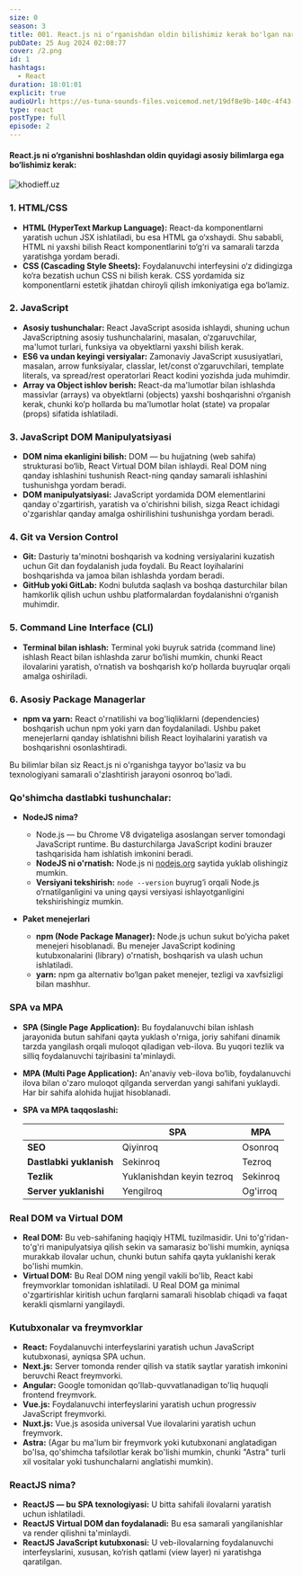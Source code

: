 ```yaml
---
size: 0
season: 3
title: 001. React.js ni o‘rganishdan oldin bilishimiz kerak bo'lgan narslar
pubDate: 25 Aug 2024 02:08:77
cover: /2.png
id: 1
hashtags:
  - React
duration: 18:01:01
explicit: true
audioUrl: https://us-tuna-sounds-files.voicemod.net/19df8e9b-140c-4f43-8c0e-09c162821765-1658350707858.mp3
type: react
postType: full
episode: 2
---
```


#### React.js ni o‘rganishni boshlashdan oldin quyidagi asosiy bilimlarga ega bo‘lishimiz kerak:

![khodieff.uz](https://miro.medium.com/v2/resize:fit:2000/1*UngHYlsoG2JosM9P7KrXfQ.png "khodieff.uz")

### 1. **HTML/CSS**

- **HTML (HyperText Markup Language):** React-da komponentlarni yaratish uchun JSX ishlatiladi, bu esa HTML ga o‘xshaydi. Shu sababli, HTML ni yaxshi bilish React komponentlarini to‘g‘ri va samarali tarzda yaratishga yordam beradi.
- **CSS (Cascading Style Sheets):** Foydalanuvchi interfeysini o‘z didingizga ko‘ra bezatish uchun CSS ni bilish kerak. CSS yordamida siz komponentlarni estetik jihatdan chiroyli qilish imkoniyatiga ega bo‘lamiz.

### 2. **JavaScript**

- **Asosiy tushunchalar:** React JavaScript asosida ishlaydi, shuning uchun JavaScriptning asosiy tushunchalarini, masalan, o‘zgaruvchilar, ma'lumot turlari, funksiya va obyektlarni yaxshi bilish kerak.
- **ES6 va undan keyingi versiyalar:** Zamonaviy JavaScript xususiyatlari, masalan, arrow funksiyalar, classlar, let/const o‘zgaruvchilari, template literals, va spread/rest operatorlari React kodini yozishda juda muhimdir.
- **Array va Object ishlov berish:** React-da ma'lumotlar bilan ishlashda massivlar (arrays) va obyektlarni (objects) yaxshi boshqarishni o‘rganish kerak, chunki ko‘p hollarda bu ma'lumotlar holat (state) va propalar (props) sifatida ishlatiladi.

### 3. **JavaScript DOM Manipulyatsiyasi**

- **DOM nima ekanligini bilish:** DOM — bu hujjatning (web sahifa) strukturasi bo‘lib, React Virtual DOM bilan ishlaydi. Real DOM ning qanday ishlashini tushunish React-ning qanday samarali ishlashini tushunishga yordam beradi.
- **DOM manipulyatsiyasi:** JavaScript yordamida DOM elementlarini qanday o'zgartirish, yaratish va o'chirishni bilish, sizga React ichidagi o'zgarishlar qanday amalga oshirilishini tushunishga yordam beradi.

### 4. **Git va Version Control**

- **Git:** Dasturiy ta'minotni boshqarish va kodning versiyalarini kuzatish uchun Git dan foydalanish juda foydali. Bu React loyihalarini boshqarishda va jamoa bilan ishlashda yordam beradi.
- **GitHub yoki GitLab:** Kodni bulutda saqlash va boshqa dasturchilar bilan hamkorlik qilish uchun ushbu platformalardan foydalanishni o‘rganish muhimdir.

### 5. **Command Line Interface (CLI)**

- **Terminal bilan ishlash:** Terminal yoki buyruk satrida (command line) ishlash React bilan ishlashda zarur bo‘lishi mumkin, chunki React ilovalarini yaratish, o‘rnatish va boshqarish ko‘p hollarda buyruqlar orqali amalga oshiriladi.

### 6. **Asosiy Package Managerlar**

- **npm va yarn:** React o'rnatilishi va bog'liqliklarni (dependencies) boshqarish uchun npm yoki yarn dan foydalaniladi. Ushbu paket menejerlarni qanday ishlatishni bilish React loyihalarini yaratish va boshqarishni osonlashtiradi.

Bu bilimlar bilan siz React.js ni o'rganishga tayyor bo'lasiz va bu texnologiyani samarali o'zlashtirish jarayoni osonroq bo'ladi.

### Qo'shimcha dastlabki tushunchalar:

- **NodeJS nima?**

  - Node.js — bu Chrome V8 dvigateliga asoslangan server tomondagi JavaScript runtime. Bu dasturchilarga JavaScript kodini brauzer tashqarisida ham ishlatish imkonini beradi.
  - **NodeJS ni o'rnatish:** Node.js ni [nodejs.org](https://nodejs.org/en) saytida yuklab olishingiz mumkin.
  - **Versiyani tekshirish:** `node --version` buyrug‘i orqali Node.js o‘rnatilganligini va uning qaysi versiyasi ishlayotganligini tekshirishingiz mumkin.

- **Paket menejerlari**
  - **npm (Node Package Manager):** Node.js uchun sukut bo‘yicha paket menejeri hisoblanadi. Bu menejer JavaScript kodining kutubxonalarini (library) o'rnatish, boshqarish va ulash uchun ishlatiladi.
  - **yarn:** npm ga alternativ bo‘lgan paket menejer, tezligi va xavfsizligi bilan mashhur.

### SPA va MPA

- **SPA (Single Page Application):** Bu foydalanuvchi bilan ishlash jarayonida butun sahifani qayta yuklash o'rniga, joriy sahifani dinamik tarzda yangilash orqali muloqot qiladigan veb-ilova. Bu yuqori tezlik va silliq foydalanuvchi tajribasini ta'minlaydi.
- **MPA (Multi Page Application):** An'anaviy veb-ilova bo‘lib, foydalanuvchi ilova bilan o'zaro muloqot qilganda serverdan yangi sahifani yuklaydi. Har bir sahifa alohida hujjat hisoblanadi.

- **SPA va MPA taqqoslashi:**

  |                         | SPA                       | MPA      |
  | ----------------------- | ------------------------- | -------- |
  | **SEO**                 | Qiyinroq                  | Osonroq  |
  | **Dastlabki yuklanish** | Sekinroq                  | Tezroq   |
  | **Tezlik**              | Yuklanishdan keyin tezroq | Sekinroq |
  | **Server yuklanishi**   | Yengilroq                 | Og'irroq |

### Real DOM va Virtual DOM

- **Real DOM:** Bu veb-sahifaning haqiqiy HTML tuzilmasidir. Uni to'g'ridan-to'g'ri manipulyatsiya qilish sekin va samarasiz bo'lishi mumkin, ayniqsa murakkab ilovalar uchun, chunki butun sahifa qayta yuklanishi kerak bo'lishi mumkin.
- **Virtual DOM:** Bu Real DOM ning yengil vakili bo'lib, React kabi freymvorklar tomonidan ishlatiladi. U Real DOM ga minimal o'zgartirishlar kiritish uchun farqlarni samarali hisoblab chiqadi va faqat kerakli qismlarni yangilaydi.

### Kutubxonalar va freymvorklar

- **React:** Foydalanuvchi interfeyslarini yaratish uchun JavaScript kutubxonasi, ayniqsa SPA uchun.
- **Next.js:** Server tomonda render qilish va statik saytlar yaratish imkonini beruvchi React freymvorki.
- **Angular:** Google tomonidan qo'llab-quvvatlanadigan to'liq huquqli frontend freymvork.
- **Vue.js:** Foydalanuvchi interfeyslarini yaratish uchun progressiv JavaScript freymvorki.
- **Nuxt.js:** Vue.js asosida universal Vue ilovalarini yaratish uchun freymvork.
- **Astra:** (Agar bu ma'lum bir freymvork yoki kutubxonani anglatadigan bo'lsa, qo'shimcha tafsilotlar kerak bo'lishi mumkin, chunki "Astra" turli xil vositalar yoki tushunchalarni anglatishi mumkin).

### ReactJS nima?

- **ReactJS — bu SPA texnologiyasi:** U bitta sahifali ilovalarni yaratish uchun ishlatiladi.
- **ReactJS Virtual DOM dan foydalanadi:** Bu esa samarali yangilanishlar va render qilishni ta'minlaydi.
- **ReactJS JavaScript kutubxonasi:** U veb-ilovalarning foydalanuvchi interfeyslarini, xususan, ko‘rish qatlami (view layer) ni yaratishga qaratilgan.
